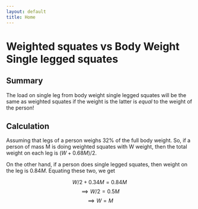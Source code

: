 ```yaml
---
layout: default
title: Home
---
```


# Weighted squates vs Body Weight Single legged squates

## Summary
The load on single leg from body weight single legged squates will be the same as weighted squates if the weight is the latter is *equal* to the weight of the person!

## Calculation

Assuming that legs of a person weighs 32% of the full body weight. So, if a person of mass M is doing weighted squates with W weight, then the total weight on each leg is $(W + 0.68 M)/2$.

On the other hand, if a person does single legged squates, then weight on the leg is $0.84 M$. Equating these two, we get

$$ W/2 + 0.34 M = 0.84 M$$
$$\implies W/2 = 0.5 M$$
$$\implies W = M$$
